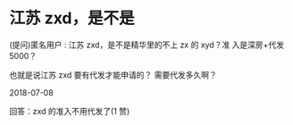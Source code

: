 # 江苏 zxd，是不是

(提问)匿名用户 : 江苏 zxd，是不是精华里的不上 zx 的 xyd？准 入是深房+代发 5000？

也就是说江苏 zxd 要有代发才能申请的？ 需要代发多久啊？

2018-07-08

回答：zxd 的准入不用代发了(1 赞)